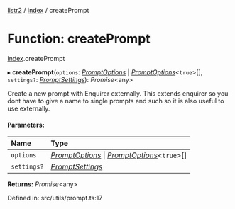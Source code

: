 [listr2](../README.md) / [index](../modules/index.md) / createPrompt

# Function: createPrompt

[index](../modules/index.md).createPrompt

▸ **createPrompt**(`options`: [*PromptOptions*](../types/index.promptoptions.md) \| [*PromptOptions*](../types/index.promptoptions.md)<``true``\>[], `settings?`: [*PromptSettings*](../interfaces/index.promptsettings.md)): *Promise*<any\>

Create a new prompt with Enquirer externally.
This extends enquirer so you dont have to give a name to single prompts and such so it is also
useful to use externally.

#### Parameters:

| Name | Type |
| :------ | :------ |
| `options` | [*PromptOptions*](../types/index.promptoptions.md) \| [*PromptOptions*](../types/index.promptoptions.md)<``true``\>[] |
| `settings?` | [*PromptSettings*](../interfaces/index.promptsettings.md) |

**Returns:** *Promise*<any\>

Defined in: src/utils/prompt.ts:17
